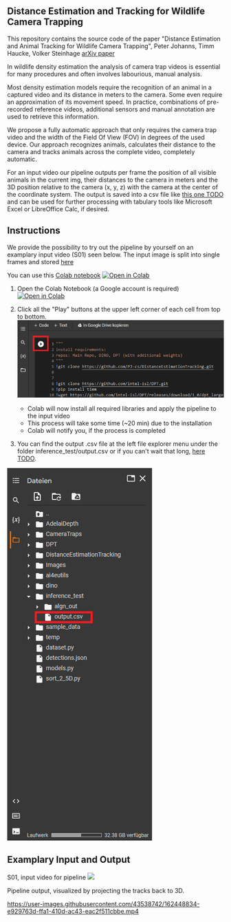 ## Distance Estimation and Tracking for Wildlife Camera Trapping
This repository contains the source code of the paper "Distance Estimation and Animal Tracking for Wildlife Camera Trapping", Peter Johanns, Timm Haucke, Volker Steinhage [arXiv paper](https://arxiv.org/abs/2202.04613)

In wildlife density estimation the analysis of camera trap videos is essential for many procedures and often involves labourious, manual analysis.

Most density estimation models require the recognition of an animal in a captured video and its distance in meters to the camera. Some even require an approximation of its movement speed. In practice, combinations of pre-recorded reference videos, additional sensors and manual annotation are used to retrieve this information. 

We propose a fully automatic approach that only requires the camera trap video and the width of the Field Of View (FOV) in degrees of the used device. Our approach recognizes animals, calculates their distance to the camera and tracks animals across the complete video, completely automatic.

For an input video our pipeline outputs per frame the position of all visible animals in the current img, their distances to the camera in meters and the 3D position relative to the camera (x, y, z) with the camera at the center of the coordinate system. The output is saved into a csv file like [this one TODO](TODO) and can be used for further processing with tabulary tools like Microsoft Excel or LibreOffice Calc, if desired.  


## Instructions
We provide the possibility to try out the pipeline by yourself on an examplary input video (S01) seen below. The input image is split into single frames and stored [here](S01_color.zip)

You can use this [Colab notebook](https://github.com/PJ-cs/DistanceEstimationTracking/blob/main/DemoDistanceEstimationTracking.ipynb) <a href="https://colab.research.google.com/github/PJ-cs/DistanceEstimationTracking/blob/main/DemoDistanceEstimationTracking.ipynb">  <img src="https://colab.research.google.com/assets/colab-badge.svg" alt="Open in Colab"/></a> 

1. Open the Colab Notebook (a Google account is required) <a href="https://colab.research.google.com/github/PJ-cs/DistanceEstimationTracking/blob/main/DemoDistanceEstimationTracking.ipynb">  <img src="https://colab.research.google.com/assets/colab-badge.svg" alt="Open in Colab"/></a> 

2. Click all the "Play" buttons at the upper left corner of each cell from top to bottom.
![Alt text](visualization/instructions_play_button.png)
   - Colab will now install all required libraries and apply the pipeline to the input video
   - This process will take some time (~20 min) due to the installation
   - Colab will notify you, if the process is completed

3. You can find the output .csv file at the left file explorer menu under the folder inference_test/output.csv or if you can't wait that long, [here TODO](TODO).

![Alt text](visualization/instructions_save_path.png)

## Examplary Input and Output
S01, input video for pipeline
![](visualization/color_scene_live.gif)

Pipeline output, visualized by projecting the tracks back to 3D.

https://user-images.githubusercontent.com/43538742/162448834-e929763d-ffa1-410d-ac43-eac2f511cbbe.mp4

